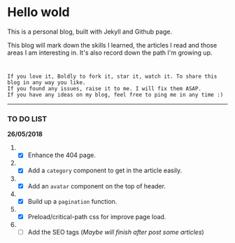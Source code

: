 # Hello wold
This is a personal blog, built with Jekyll and Github page.

This blog will mark down the skills I learned, the articles I read and those areas I am interesting in. It's also record down the path I'm growing up.

# 
    If you love it, Boldly to fork it, star it, watch it. To share this blog in any way you like.
    If you found any issues, raise it to me. I will fix them ASAP.
    If you have any ideas on my blog, feel free to ping me in any time :)
    
---

### TO DO LIST
**26/05/2018**
1. - [x] Enhance the 404 page.
1. - [x] Add a `category` component to get in the article easily.
1. - [x] Add an `avatar` component on the top of header.
1. - [x] Build up a `pagination` function.
1. - [x] Preload/critical-path css for improve page load.
1. - [ ] Add the SEO tags (_Maybe will finish after post some articles_)
